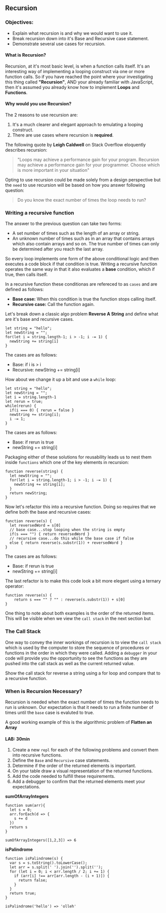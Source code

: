 ## Recursion


### Objectives:

- Explain what recursion is and why we would want to use it. 
- Break recursion down into it's Base and Recursive case statement.
- Demonstrate several use cases for recursion.

#### What is Recursion?

Recursion, at it's most basic level, is when a function calls itself.  It's an interesting way of implementing a looping construct via one or more function calls.  So if you have reached the point where your investigating this thing called **"Recursion"**, AND your already familiar with JavaScript, then it's assumed you already know how to implement **Loops** and **Functions**. 

#### Why would you use Recursion? 

The 2 reasons to use recursion are:

1. It's a much clearer and elegant approach to emulating a looping construct.
2. There are use cases where recursion is **required**.  

The following quote by __Leigh Caldwell__ on Stack Overflow eloquently describes recursion:

>"Loops may achieve a performance gain for your program. Recursion may achieve a performance gain for your programmer.  Choose which is more important in your situation"
>

Opting to use recursion could be made solely from a design perspective but the `need` to use recursion will be based on how you answer following question: 

> Do you know the exact number of times the loop needs to run?


### Writing a recursive function

The answer to the previous question can take two forms:

- A set number of times such as the length of an array or string.
- An unknown number of times such as in an array that contains arrays which also contain arrays and so on. The true number of times can only be determined after you reach the last array. 

So every loop implements one form of the above conditional logic and then executes a code block if that condition is true.  Writing a recursive function operates the same way in that it also evaluates a **base** condition, which if true, then calls itself. 

In a recursive function these conditionas are refereced to as `cases` and are defined as follows: 

- **Base case:** When this condition is true the function stops calling itself.
- **Recursive case:** Call the function again.

Let's break down a classic algo problem **Reverse A String** and define what are it's base and recursive cases.

```
let string = "hello";
let newString = "";
for(let i = string.length-1; i > -1; i -= 1) {
  newString += string[i]
}
```

The cases are as follows:

- Base: if i is > i 
- Recursive: newString += string[i]

How about we change it up a bit and use a `while` loop:

```
let string = "hello";
let newString = "";
let i = string.length-1
let rerun = true;
while(rerun) {
  if(i === 0) { rerun = false }
  newString += string[i];
  i -= 1;
}
```

The cases are as follows:
- Base: if rerun is true
- newString += string[i]

Packaging either of these solutions for reusability leads us to nest them inside `functions` which one of the key elements in recursion:

```
function reverse(string) {
  let newString = "";
  for(let i = string.length-1; i > -1; i -= 1) {
    newString += string[i];
  }
  return newString;
}
```

Now let's refactor this into a recursive function.  Doing so requires that we define both the base and recursive cases:

```
function reverse(s) {
  let reversedWord = s[0]
  // base case...stop looping when the string is empty
  if(s === "") { return reversedWord }
  // recursive case...do this while the base case if false
  else { return reverse(s.substr(1)) + reversedWord } 
}
```

The cases are as follows:
- Base: if rerun is true
- newString += string[i]

The last refactor is to make this code look a bit more elegant using a ternary operator:

```
function reverse(s) {
	return s === "" ? "" : reverse(s.substr(1)) + s[0]
}
```

One thing to note about both examples is the order of the returned items. This will be visible when we view the `call stack` in the next section but  

### The Call Stack

One way to convey the inner workings of recursion is to view the `call stack` which is used by the computer to store the sequence of procedures or functions in the order in which they were called.  Adding a `debugger` in your code will provide you the opportunity to see the functions as they are pushed into the call stack as well as the current returned value. 

Show the call stack for reverse a string using a for loop and compare that to a recursive function. 

### When is Recursion Necessary? 

Recursion is needed when the exact number of times the function needs to run is unknown.  Our expectation is that it needs to run a finite number of times until the `base` case is evaluted to true.  

A good working example of this is the algorithmic problem of **Flatten an Array**

#### LAB: 30min

1. Create a new ``repl`` for each of the following problems and convert them into recursive functions.  
2. Define the ``Base`` and ``Recursive`` case statements.
3. Determine if the order of the returned elements is important. 
4. On your table draw a visual representation of the returned functions.
5. Add the code needed to fulfill these requirements. 
4. Add a debugger to confirm that the returned elements meet your expectations. 


**sumOfArrayIntegers**

```
function sum(arr){
  let s = 0;
  arr.forEach(d => {
    s += d
  })
  return s
}

sumOfArrayIntegers([1,2,3]) => 6
```

**isPalindrome**

```
function isPalindrome(s) {
  var s = s.toString().toLowerCase();
  let arr = s.split(' ').join('').split(''); 
  for (let i = 0; i < arr.length / 2; i += 1) {
    if (arr[i] !== arr[arr.length - (i + 1)]) {
      return false;
    }
  }
  return true;
}

isPalindrome('hello') => 'olleh'
```



